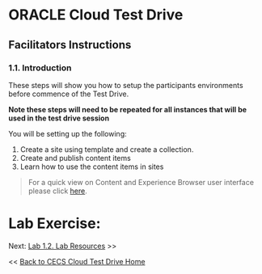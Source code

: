 # ORACLE Cloud Test Drive #

## Facilitators Instructions ##

### 1.1. Introduction ###

These steps will show you how to setup the participants environments before commence of the Test Drive.

**Note these steps will need to be repeated for all instances that will be used in the test drive session**

You will be setting up the following: 

1. Create a site using template and create a collection. 
2. Create and publish content items 
3. Learn how to use the content items in sites 


>For a quick view on Content and Experience Browser user interface please click [here](https://docs.oracle.com/en/cloud/paas/content-cloud/user/quick-overview-your-browser-home-page.html).

# Lab Exercise: #
Next: [Lab 1.2. Lab Resources](102-CecsLab.md) >>

<< [Back to CECS Cloud Test Drive Home](../README.md)
